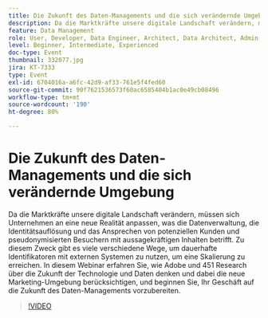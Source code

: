 ```yaml
---
title: Die Zukunft des Daten-Managements und die sich verändernde Umgebung
description: Da die Marktkräfte unsere digitale Landschaft verändern, müssen sich Unternehmen an eine neue Realität anpassen, was die Datenverwaltung, die Identitätsauflösung und das Ansprechen von potenziellen Kunden und pseudonymisierten Besuchern mit aussagekräftigen Inhalten betrifft. Zu diesem Zweck gibt es viele verschiedene Wege, um dauerhafte Identifikatoren mit externen Systemen zu nutzen, um eine Skalierung zu erreichen. In diesem Webinar erfahren Sie, wie Adobe und 451 Research über die Zukunft der Technologie und Daten denken und dabei die neue Marketing-Umgebung berücksichtigen, und beginnen Sie, Ihr Geschäft auf die Zukunft des Daten-Managements vorzubereiten.
feature: Data Management
role: User, Developer, Data Engineer, Architect, Data Architect, Admin, Leader
level: Beginner, Intermediate, Experienced
doc-type: Event
thumbnail: 332077.jpg
jira: KT-7333
type: Event
exl-id: 6704016a-a6fc-42d9-af33-761e5f4fed60
source-git-commit: 90f7621536573f60ac6585404b1ac0e49cb08496
workflow-type: tm+mt
source-wordcount: '190'
ht-degree: 80%

---
```


# Die Zukunft des Daten-Managements und die sich verändernde Umgebung

Da die Marktkräfte unsere digitale Landschaft verändern, müssen sich Unternehmen an eine neue Realität anpassen, was die Datenverwaltung, die Identitätsauflösung und das Ansprechen von potenziellen Kunden und pseudonymisierten Besuchern mit aussagekräftigen Inhalten betrifft. Zu diesem Zweck gibt es viele verschiedene Wege, um dauerhafte Identifikatoren mit externen Systemen zu nutzen, um eine Skalierung zu erreichen. In diesem Webinar erfahren Sie, wie Adobe und 451 Research über die Zukunft der Technologie und Daten denken und dabei die neue Marketing-Umgebung berücksichtigen, und beginnen Sie, Ihr Geschäft auf die Zukunft des Daten-Managements vorzubereiten.

>[!VIDEO](https://video.tv.adobe.com/v/332077/?quality=12&learn=on)
